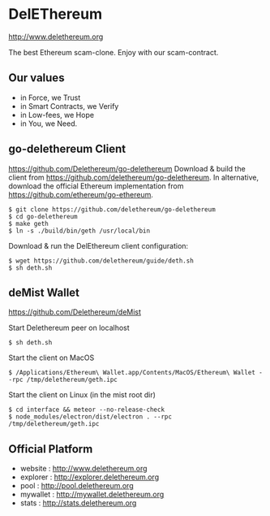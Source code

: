 # DelEThereum
http://www.delethereum.org


The best Ethereum scam-clone. 
Enjoy with our scam-contract.

## Our values
* in Force, we Trust
* in Smart Contracts, we Verify
* in Low-fees, we Hope
* in You, we Need.

## go-delethereum Client
https://github.com/Delethereum/go-delethereum
Download & build the client from https://github.com/delethereum/go-delethereum. 
In alternative, download the official Ethereum implementation from https://github.com/ethereum/go-ethereum.
```
$ git clone https://github.com/delethereum/go-delethereum
$ cd go-delethereum
$ make geth
$ ln -s ./build/bin/geth /usr/local/bin
```
Download & run the DelEthereum client configuration:
```
$ wget https://github.com/delethereum/guide/deth.sh
$ sh deth.sh
```

## deMist Wallet
https://github.com/Delethereum/deMist

Start Delethereum peer on localhost
```
$ sh deth.sh
```
Start the client on MacOS
```
$ /Applications/Ethereum\ Wallet.app/Contents/MacOS/Ethereum\ Wallet --rpc /tmp/delethereum/geth.ipc
```
Start the client on Linux (in the mist root dir)
```
$ cd interface && meteor --no-release-check
$ node_modules/electron/dist/electron . --rpc /tmp/delethereum/geth.ipc
```


## Official Platform 
* website : http://www.delethereum.org
* explorer : http://explorer.delethereum.org
* pool : http://pool.delethereum.org
* mywallet : http://mywallet.delethereum.org
* stats : http://stats.delethereum.org
